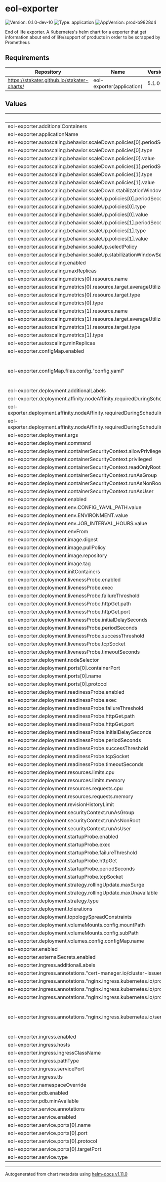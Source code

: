 
# eol-exporter

![Version: 0.1.0-dev-10](https://img.shields.io/badge/Version-0.1.0--dev--10-informational?style=flat-square) ![Type: application](https://img.shields.io/badge/Type-application-informational?style=flat-square) ![AppVersion: prod-b9828d4](https://img.shields.io/badge/AppVersion-prod--b9828d4-informational?style=flat-square)

End of life exporter.
A Kubernetes's helm chart for a exporter that get information about end of life/support of products in order to be scrapped by Prometheus

## Requirements

| Repository | Name | Version |
|------------|------|---------|
| https://stakater.github.io/stakater-charts/ | eol-exporter(application) | 5.1.0 |

## Values

| Key | Type | Default | Description |
|-----|------|---------|-------------|
| eol-exporter.additionalContainers | list | `[]` |  |
| eol-exporter.applicationName | string | `"eol-exporter"` |  |
| eol-exporter.autoscaling.behavior.scaleDown.policies[0].periodSeconds | int | `100` |  |
| eol-exporter.autoscaling.behavior.scaleDown.policies[0].type | string | `"Pods"` |  |
| eol-exporter.autoscaling.behavior.scaleDown.policies[0].value | int | `1` |  |
| eol-exporter.autoscaling.behavior.scaleDown.policies[1].periodSeconds | int | `100` |  |
| eol-exporter.autoscaling.behavior.scaleDown.policies[1].type | string | `"Percent"` |  |
| eol-exporter.autoscaling.behavior.scaleDown.policies[1].value | int | `10` |  |
| eol-exporter.autoscaling.behavior.scaleDown.stabilizationWindowSeconds | int | `300` |  |
| eol-exporter.autoscaling.behavior.scaleUp.policies[0].periodSeconds | int | `30` |  |
| eol-exporter.autoscaling.behavior.scaleUp.policies[0].type | string | `"Pods"` |  |
| eol-exporter.autoscaling.behavior.scaleUp.policies[0].value | int | `1` |  |
| eol-exporter.autoscaling.behavior.scaleUp.policies[1].periodSeconds | int | `60` |  |
| eol-exporter.autoscaling.behavior.scaleUp.policies[1].type | string | `"Percent"` |  |
| eol-exporter.autoscaling.behavior.scaleUp.policies[1].value | int | `10` |  |
| eol-exporter.autoscaling.behavior.scaleUp.selectPolicy | string | `"Max"` |  |
| eol-exporter.autoscaling.behavior.scaleUp.stabilizationWindowSeconds | int | `180` |  |
| eol-exporter.autoscaling.enabled | bool | `false` |  |
| eol-exporter.autoscaling.maxReplicas | int | `2` |  |
| eol-exporter.autoscaling.metrics[0].resource.name | string | `"cpu"` |  |
| eol-exporter.autoscaling.metrics[0].resource.target.averageUtilization | int | `70` |  |
| eol-exporter.autoscaling.metrics[0].resource.target.type | string | `"Utilization"` |  |
| eol-exporter.autoscaling.metrics[0].type | string | `"Resource"` |  |
| eol-exporter.autoscaling.metrics[1].resource.name | string | `"memory"` |  |
| eol-exporter.autoscaling.metrics[1].resource.target.averageUtilization | int | `70` |  |
| eol-exporter.autoscaling.metrics[1].resource.target.type | string | `"Utilization"` |  |
| eol-exporter.autoscaling.metrics[1].type | string | `"Resource"` |  |
| eol-exporter.autoscaling.minReplicas | int | `1` |  |
| eol-exporter.configMap.enabled | bool | `true` |  |
| eol-exporter.configMap.files.config."config.yaml" | string | `"# Get available products from:\n# https://endoflife.date/api/all.json\n# and find available cycles in:\n# https://endoflife.date/api/{product}.json\neks:\n  current: '1.30'\n  comment: EKS\ndjango:\n  current: '5.1'\n  comment: backend\n"` |  |
| eol-exporter.deployment.additionalLabels | object | `{}` |  |
| eol-exporter.deployment.affinity.nodeAffinity.requiredDuringSchedulingIgnoredDuringExecution.nodeSelectorTerms[0].matchExpressions[0].key | string | `"kubernetes.io/arch"` |  |
| eol-exporter.deployment.affinity.nodeAffinity.requiredDuringSchedulingIgnoredDuringExecution.nodeSelectorTerms[0].matchExpressions[0].operator | string | `"In"` |  |
| eol-exporter.deployment.affinity.nodeAffinity.requiredDuringSchedulingIgnoredDuringExecution.nodeSelectorTerms[0].matchExpressions[0].values[0] | string | `"amd64"` |  |
| eol-exporter.deployment.args | list | `[]` |  |
| eol-exporter.deployment.command | string | `""` |  |
| eol-exporter.deployment.containerSecurityContext.allowPrivilegeEscalation | bool | `false` |  |
| eol-exporter.deployment.containerSecurityContext.privileged | bool | `false` |  |
| eol-exporter.deployment.containerSecurityContext.readOnlyRootFilesystem | bool | `false` |  |
| eol-exporter.deployment.containerSecurityContext.runAsGroup | int | `1000` |  |
| eol-exporter.deployment.containerSecurityContext.runAsNonRoot | bool | `true` |  |
| eol-exporter.deployment.containerSecurityContext.runAsUser | int | `1002` |  |
| eol-exporter.deployment.enabled | bool | `true` |  |
| eol-exporter.deployment.env.CONFIG_YAML_PATH.value | string | `"config.yaml"` |  |
| eol-exporter.deployment.env.ENVIRONMENT.value | string | `"prod"` |  |
| eol-exporter.deployment.env.JOB_INTERVAL_HOURS.value | string | `"24"` |  |
| eol-exporter.deployment.envFrom | object | `{}` |  |
| eol-exporter.deployment.image.digest | string | `""` |  |
| eol-exporter.deployment.image.pullPolicy | string | `"IfNotPresent"` |  |
| eol-exporter.deployment.image.repository | string | `"saritasallc/eol-exporter"` |  |
| eol-exporter.deployment.image.tag | string | `"prod-b9828d4"` |  |
| eol-exporter.deployment.initContainers | list | `[]` |  |
| eol-exporter.deployment.livenessProbe.enabled | bool | `true` |  |
| eol-exporter.deployment.livenessProbe.exec | object | `{}` |  |
| eol-exporter.deployment.livenessProbe.failureThreshold | int | `3` |  |
| eol-exporter.deployment.livenessProbe.httpGet.path | string | `"/favicon.ico"` |  |
| eol-exporter.deployment.livenessProbe.httpGet.port | int | `8080` |  |
| eol-exporter.deployment.livenessProbe.initialDelaySeconds | int | `10` |  |
| eol-exporter.deployment.livenessProbe.periodSeconds | int | `10` |  |
| eol-exporter.deployment.livenessProbe.successThreshold | int | `1` |  |
| eol-exporter.deployment.livenessProbe.tcpSocket | object | `{}` |  |
| eol-exporter.deployment.livenessProbe.timeoutSeconds | int | `1` |  |
| eol-exporter.deployment.nodeSelector | object | `{}` |  |
| eol-exporter.deployment.ports[0].containerPort | int | `8080` |  |
| eol-exporter.deployment.ports[0].name | string | `"http"` |  |
| eol-exporter.deployment.ports[0].protocol | string | `"TCP"` |  |
| eol-exporter.deployment.readinessProbe.enabled | bool | `true` |  |
| eol-exporter.deployment.readinessProbe.exec | object | `{}` |  |
| eol-exporter.deployment.readinessProbe.failureThreshold | int | `3` |  |
| eol-exporter.deployment.readinessProbe.httpGet.path | string | `"/favicon.ico"` |  |
| eol-exporter.deployment.readinessProbe.httpGet.port | int | `8080` |  |
| eol-exporter.deployment.readinessProbe.initialDelaySeconds | int | `10` |  |
| eol-exporter.deployment.readinessProbe.periodSeconds | int | `10` |  |
| eol-exporter.deployment.readinessProbe.successThreshold | int | `1` |  |
| eol-exporter.deployment.readinessProbe.tcpSocket | object | `{}` |  |
| eol-exporter.deployment.readinessProbe.timeoutSeconds | int | `1` |  |
| eol-exporter.deployment.resources.limits.cpu | string | `"500m"` |  |
| eol-exporter.deployment.resources.limits.memory | string | `"256Mi"` |  |
| eol-exporter.deployment.resources.requests.cpu | string | `"100m"` |  |
| eol-exporter.deployment.resources.requests.memory | string | `"128Mi"` |  |
| eol-exporter.deployment.revisionHistoryLimit | int | `5` |  |
| eol-exporter.deployment.securityContext.runAsGroup | int | `1000` |  |
| eol-exporter.deployment.securityContext.runAsNonRoot | bool | `true` |  |
| eol-exporter.deployment.securityContext.runAsUser | int | `1002` |  |
| eol-exporter.deployment.startupProbe.enabled | bool | `false` |  |
| eol-exporter.deployment.startupProbe.exec | object | `{}` |  |
| eol-exporter.deployment.startupProbe.failureThreshold | int | `30` |  |
| eol-exporter.deployment.startupProbe.httpGet | object | `{}` |  |
| eol-exporter.deployment.startupProbe.periodSeconds | int | `10` |  |
| eol-exporter.deployment.startupProbe.tcpSocket | object | `{}` |  |
| eol-exporter.deployment.strategy.rollingUpdate.maxSurge | string | `"25%"` |  |
| eol-exporter.deployment.strategy.rollingUpdate.maxUnavailable | string | `"25%"` |  |
| eol-exporter.deployment.strategy.type | string | `"RollingUpdate"` |  |
| eol-exporter.deployment.tolerations | list | `[]` |  |
| eol-exporter.deployment.topologySpreadConstraints | object | `{}` |  |
| eol-exporter.deployment.volumeMounts.config.mountPath | string | `"/workspace/app/config.yaml"` |  |
| eol-exporter.deployment.volumeMounts.config.subPath | string | `"config.yaml"` |  |
| eol-exporter.deployment.volumes.config.configMap.name | string | `"eol-exporter-config"` |  |
| eol-exporter.enabled | bool | `true` |  |
| eol-exporter.externalSecrets.enabled | bool | `false` |  |
| eol-exporter.ingress.additionalLabels | object | `{}` |  |
| eol-exporter.ingress.annotations."cert-manager.io/cluster-issuer" | string | `"letsencrypt-staging"` |  |
| eol-exporter.ingress.annotations."nginx.ingress.kubernetes.io/proxy-body-size" | string | `"100m"` |  |
| eol-exporter.ingress.annotations."nginx.ingress.kubernetes.io/proxy-connect-timeout" | string | `"300"` |  |
| eol-exporter.ingress.annotations."nginx.ingress.kubernetes.io/proxy-read-timeout" | string | `"300"` |  |
| eol-exporter.ingress.annotations."nginx.ingress.kubernetes.io/server-snippet" | string | `"add_header X-Robots-Tag \"noindex, nofollow, nosnippet, noarchive\";\n\n# this prevents hidden files (beginning with a period) from being served\nlocation ~ /\\. {\n  access_log        off;\n  log_not_found     off;\n  deny              all;\n}\n"` |  |
| eol-exporter.ingress.enabled | bool | `false` |  |
| eol-exporter.ingress.hosts | list | `[]` |  |
| eol-exporter.ingress.ingressClassName | string | `"nginx"` |  |
| eol-exporter.ingress.pathType | string | `"Prefix"` |  |
| eol-exporter.ingress.servicePort | string | `"http"` |  |
| eol-exporter.ingress.tls | list | `[]` |  |
| eol-exporter.namespaceOverride | string | `""` |  |
| eol-exporter.pdb.enabled | bool | `false` |  |
| eol-exporter.pdb.minAvailable | int | `1` |  |
| eol-exporter.service.annotations | object | `{}` |  |
| eol-exporter.service.enabled | bool | `true` |  |
| eol-exporter.service.ports[0].name | string | `"http"` |  |
| eol-exporter.service.ports[0].port | int | `8080` |  |
| eol-exporter.service.ports[0].protocol | string | `"TCP"` |  |
| eol-exporter.service.ports[0].targetPort | int | `8080` |  |
| eol-exporter.service.type | string | `"ClusterIP"` |  |

----------------------------------------------
Autogenerated from chart metadata using [helm-docs v1.11.0](https://github.com/norwoodj/helm-docs/releases/v1.11.0)
